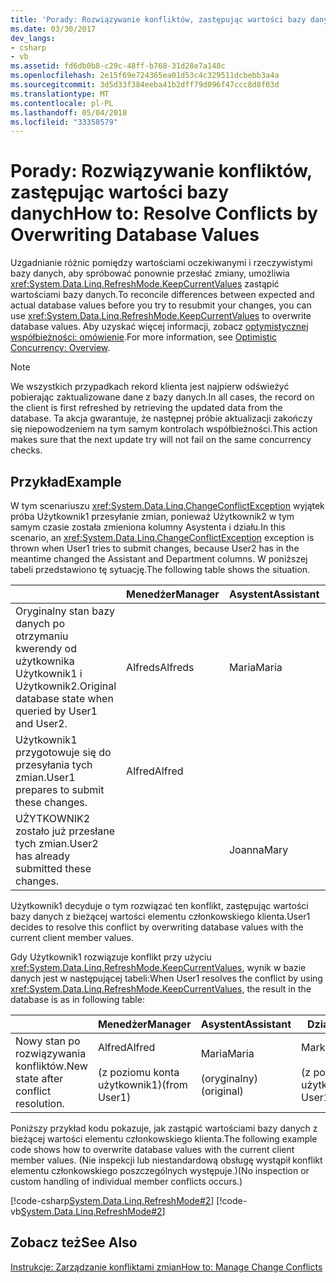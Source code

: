 ```yaml
---
title: 'Porady: Rozwiązywanie konfliktów, zastępując wartości bazy danych'
ms.date: 03/30/2017
dev_langs:
- csharp
- vb
ms.assetid: fd6db0b8-c29c-48ff-b768-31d28e7a148c
ms.openlocfilehash: 2e15f69e724365ea01d53c4c329511dcbebb3a4a
ms.sourcegitcommit: 3d5d33f384eeba41b2dff79d096f47ccc8d8f03d
ms.translationtype: MT
ms.contentlocale: pl-PL
ms.lasthandoff: 05/04/2018
ms.locfileid: "33358579"
---
```

# <a name="how-to-resolve-conflicts-by-overwriting-database-values"></a><span data-ttu-id="2e0dd-102">Porady: Rozwiązywanie konfliktów, zastępując wartości bazy danych</span><span class="sxs-lookup"><span data-stu-id="2e0dd-102">How to: Resolve Conflicts by Overwriting Database Values</span></span>
<span data-ttu-id="2e0dd-103">Uzgadnianie różnic pomiędzy wartościami oczekiwanymi i rzeczywistymi bazy danych, aby spróbować ponownie przesłać zmiany, umożliwia <xref:System.Data.Linq.RefreshMode.KeepCurrentValues> zastąpić wartościami bazy danych.</span><span class="sxs-lookup"><span data-stu-id="2e0dd-103">To reconcile differences between expected and actual database values before you try to resubmit your changes, you can use <xref:System.Data.Linq.RefreshMode.KeepCurrentValues> to overwrite database values.</span></span> <span data-ttu-id="2e0dd-104">Aby uzyskać więcej informacji, zobacz [optymistycznej współbieżności: omówienie](../../../../../../docs/framework/data/adonet/sql/linq/optimistic-concurrency-overview.md).</span><span class="sxs-lookup"><span data-stu-id="2e0dd-104">For more information, see [Optimistic Concurrency: Overview](../../../../../../docs/framework/data/adonet/sql/linq/optimistic-concurrency-overview.md).</span></span>  
  
> [!NOTE]
>  <span data-ttu-id="2e0dd-105">We wszystkich przypadkach rekord klienta jest najpierw odświeżyć pobierając zaktualizowane dane z bazy danych.</span><span class="sxs-lookup"><span data-stu-id="2e0dd-105">In all cases, the record on the client is first refreshed by retrieving the updated data from the database.</span></span> <span data-ttu-id="2e0dd-106">Ta akcja gwarantuje, że następnej próbie aktualizacji zakończy się niepowodzeniem na tym samym kontrolach współbieżności.</span><span class="sxs-lookup"><span data-stu-id="2e0dd-106">This action makes sure that the next update try will not fail on the same concurrency checks.</span></span>  
  
## <a name="example"></a><span data-ttu-id="2e0dd-107">Przykład</span><span class="sxs-lookup"><span data-stu-id="2e0dd-107">Example</span></span>  
 <span data-ttu-id="2e0dd-108">W tym scenariuszu <xref:System.Data.Linq.ChangeConflictException> wyjątek próba Użytkownik1 przesyłanie zmian, ponieważ Użytkownik2 w tym samym czasie została zmieniona kolumny Asystenta i działu.</span><span class="sxs-lookup"><span data-stu-id="2e0dd-108">In this scenario, an <xref:System.Data.Linq.ChangeConflictException> exception is thrown when User1 tries to submit changes, because User2 has in the meantime changed the Assistant and Department columns.</span></span> <span data-ttu-id="2e0dd-109">W poniższej tabeli przedstawiono tę sytuację.</span><span class="sxs-lookup"><span data-stu-id="2e0dd-109">The following table shows the situation.</span></span>  
  
||<span data-ttu-id="2e0dd-110">Menedżer</span><span class="sxs-lookup"><span data-stu-id="2e0dd-110">Manager</span></span>|<span data-ttu-id="2e0dd-111">Asystent</span><span class="sxs-lookup"><span data-stu-id="2e0dd-111">Assistant</span></span>|<span data-ttu-id="2e0dd-112">Dział</span><span class="sxs-lookup"><span data-stu-id="2e0dd-112">Department</span></span>|  
|------|-------------|---------------|----------------|  
|<span data-ttu-id="2e0dd-113">Oryginalny stan bazy danych po otrzymaniu kwerendy od użytkownika Użytkownik1 i Użytkownik2.</span><span class="sxs-lookup"><span data-stu-id="2e0dd-113">Original database state when queried by User1 and User2.</span></span>|<span data-ttu-id="2e0dd-114">Alfreds</span><span class="sxs-lookup"><span data-stu-id="2e0dd-114">Alfreds</span></span>|<span data-ttu-id="2e0dd-115">Maria</span><span class="sxs-lookup"><span data-stu-id="2e0dd-115">Maria</span></span>|<span data-ttu-id="2e0dd-116">Sprzedaży</span><span class="sxs-lookup"><span data-stu-id="2e0dd-116">Sales</span></span>|  
|<span data-ttu-id="2e0dd-117">Użytkownik1 przygotowuje się do przesyłania tych zmian.</span><span class="sxs-lookup"><span data-stu-id="2e0dd-117">User1 prepares to submit these changes.</span></span>|<span data-ttu-id="2e0dd-118">Alfred</span><span class="sxs-lookup"><span data-stu-id="2e0dd-118">Alfred</span></span>||<span data-ttu-id="2e0dd-119">Marketing</span><span class="sxs-lookup"><span data-stu-id="2e0dd-119">Marketing</span></span>|  
|<span data-ttu-id="2e0dd-120">UŻYTKOWNIK2 zostało już przesłane tych zmian.</span><span class="sxs-lookup"><span data-stu-id="2e0dd-120">User2 has already submitted these changes.</span></span>||<span data-ttu-id="2e0dd-121">Joanna</span><span class="sxs-lookup"><span data-stu-id="2e0dd-121">Mary</span></span>|<span data-ttu-id="2e0dd-122">Usługa</span><span class="sxs-lookup"><span data-stu-id="2e0dd-122">Service</span></span>|  
  
 <span data-ttu-id="2e0dd-123">Użytkownik1 decyduje o tym rozwiązać ten konflikt, zastępując wartości bazy danych z bieżącej wartości elementu członkowskiego klienta.</span><span class="sxs-lookup"><span data-stu-id="2e0dd-123">User1 decides to resolve this conflict by overwriting database values with the current client member values.</span></span>  
  
 <span data-ttu-id="2e0dd-124">Gdy Użytkownik1 rozwiązuje konflikt przy użyciu <xref:System.Data.Linq.RefreshMode.KeepCurrentValues>, wynik w bazie danych jest w następującej tabeli:</span><span class="sxs-lookup"><span data-stu-id="2e0dd-124">When User1 resolves the conflict by using <xref:System.Data.Linq.RefreshMode.KeepCurrentValues>, the result in the database is as in following table:</span></span>  
  
||<span data-ttu-id="2e0dd-125">Menedżer</span><span class="sxs-lookup"><span data-stu-id="2e0dd-125">Manager</span></span>|<span data-ttu-id="2e0dd-126">Asystent</span><span class="sxs-lookup"><span data-stu-id="2e0dd-126">Assistant</span></span>|<span data-ttu-id="2e0dd-127">Dział</span><span class="sxs-lookup"><span data-stu-id="2e0dd-127">Department</span></span>|  
|------|-------------|---------------|----------------|  
|<span data-ttu-id="2e0dd-128">Nowy stan po rozwiązywania konfliktów.</span><span class="sxs-lookup"><span data-stu-id="2e0dd-128">New state after conflict resolution.</span></span>|<span data-ttu-id="2e0dd-129">Alfred</span><span class="sxs-lookup"><span data-stu-id="2e0dd-129">Alfred</span></span><br /><br /> <span data-ttu-id="2e0dd-130">(z poziomu konta użytkownik1)</span><span class="sxs-lookup"><span data-stu-id="2e0dd-130">(from User1)</span></span>|<span data-ttu-id="2e0dd-131">Maria</span><span class="sxs-lookup"><span data-stu-id="2e0dd-131">Maria</span></span><br /><br /> <span data-ttu-id="2e0dd-132">(oryginalny)</span><span class="sxs-lookup"><span data-stu-id="2e0dd-132">(original)</span></span>|<span data-ttu-id="2e0dd-133">Marketing</span><span class="sxs-lookup"><span data-stu-id="2e0dd-133">Marketing</span></span><br /><br /> <span data-ttu-id="2e0dd-134">(z poziomu konta użytkownik1)</span><span class="sxs-lookup"><span data-stu-id="2e0dd-134">(from User1)</span></span>|  
  
 <span data-ttu-id="2e0dd-135">Poniższy przykład kodu pokazuje, jak zastąpić wartościami bazy danych z bieżącej wartości elementu członkowskiego klienta.</span><span class="sxs-lookup"><span data-stu-id="2e0dd-135">The following example code shows how to overwrite database values with the current client member values.</span></span> <span data-ttu-id="2e0dd-136">(Nie inspekcji lub niestandardową obsługę wystąpił konflikt elementu członkowskiego poszczególnych występuje.)</span><span class="sxs-lookup"><span data-stu-id="2e0dd-136">(No inspection or custom handling of individual member conflicts occurs.)</span></span>  
  
 [!code-csharp[System.Data.Linq.RefreshMode#2](../../../../../../samples/snippets/csharp/VS_Snippets_Data/system.data.linq.refreshmode/cs/program.cs#2)]
 [!code-vb[System.Data.Linq.RefreshMode#2](../../../../../../samples/snippets/visualbasic/VS_Snippets_Data/system.data.linq.refreshmode/vb/module1.vb#2)]  
  
## <a name="see-also"></a><span data-ttu-id="2e0dd-137">Zobacz też</span><span class="sxs-lookup"><span data-stu-id="2e0dd-137">See Also</span></span>  
 [<span data-ttu-id="2e0dd-138">Instrukcje: Zarządzanie konfliktami zmian</span><span class="sxs-lookup"><span data-stu-id="2e0dd-138">How to: Manage Change Conflicts</span></span>](../../../../../../docs/framework/data/adonet/sql/linq/how-to-manage-change-conflicts.md)
